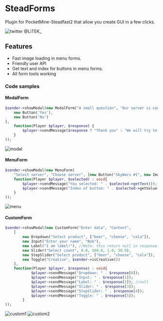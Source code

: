 # SteadForms
Plugin for PocketMine-Steadfast2 that allow you create GUI in a few clicks.

![twitter](https://cdn0.iconfinder.com/data/icons/shift-logotypes/32/Twitter-16.png) @LiTEK_

## Features
 - Fast image loading in menu forms.
 - Friendly user API
 - Get text and index for buttons in menu forms.
 - All form tools working
### Code samples

#### ModalForm
```php
$sender->showModal(new ModalForm("A small question", "Our server is cool?", [
    new Button('Yes'),
    new Button('No')
],
	function(Player $player, $response) {
		$player->sendMessage($response ? "Thank you" : "We will try to become better");
	}
));
```
![modal](https://i.imgur.com/eI2xaBL.png)
#### MenuForm
```php
$sender->showModal(new MenuForm(
	"Select server", "Choose server", [new Button("SkyWars #1", new Image("https://gamepedia.cursecdn.com/minecraft_gamepedia/1/19/Melon.png"))],
	function(Player $player, $selected) : void{
		$player->sendMessage("You selected: " . $selected->getText());
		$player->sendMessage("Index of button: " . $selected->getValue());
	}
));
```
![menu](https://i.imgur.com/QewDqkc.png)
#### CustomForm
```php
$sender->showModal(new CustomForm("Enter data", "Content",
	[
		new Dropdown("Select product", ["beer", "cheese", "cola"]),
		new Input("Enter your name", "Bob"),
		new Label("I am label!"), //Note: this return null in response
		new Slider("Select count", 0.0, 100.0, 1.0, 50.0),
		new StepSlider("Select product", ["beer", "cheese", "cola"]),
		new Toggle("Creative", $sender->isCreative())
	],
	function(Player $player, $response) : void{
            $player->sendMessage("Dropdown: " . $response[0]);
            $player->sendMessage("Input: " . $response[1]);
            $player->sendMessage("Label: " . $response[2]); //null
            $player->sendMessage("Slider: " . $response[3]);
            $player->sendMessage("StepSlider: " . $response[4]);
            $player->sendMessage("Toggle: " . $response[5]);
		}
));
```

![custom1](https://i.imgur.com/biAoc91.png)
![custom2](https://i.imgur.com/AFkpS7b.png)
